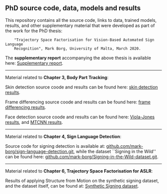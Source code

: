 
## PhD source code, data, models and results

This repository contains all the source code, links to data, trained models, results, and other
supplementary material that were developed as part of the work for the PhD thesis: 
		
		"Trajectory Space Factorisation for Vision-Based Automated Sign Language
		Recognition", Mark Borg, University of Malta, March 2020.

The **supplementary report** accompanying the above thesis is available here: [Supplementary report](https://drive.google.com/open?id=1NUgVn98tGKCQokzE3jDwo4wKFMBiSrhO).



--------------

Material related to **Chapter 3, Body Part Tracking**:

Skin detection source coode and results can be found here: [skin detection results](https://drive.google.com/open?id=1PzurIahlbbQuw5zsjTNamhMsSd_yzECf).

Frame differencing source coode and results can be found here: [frame differencing results](https://drive.google.com/open?id=1gF7gN3V-5aJs6wJlvFf5BFaNDqale3yk).

Face detection source coode and results can be found here: [Viola-Jones results](https://drive.google.com/open?id=13dlfWHnUAw1L3AQCERVvyy02IRoyWfbw), and [MTCNN results](https://drive.google.com/open?id=1rjb7mdpuZL9GAltc1t4_e-Sucw5P6QeD).



--------------

Material related to **Chapter 4, Sign Language Detection**:

Source code for signing detection is available at: [github.com/mark-borg/sign-language-detection.git](https://github.com/mark-borg/sign-language-detection.git), 
while the dataset ``Signing in the Wild'' can be found here: [github.com/mark-borg/Signing-in-the-Wild-dataset.git](https://github.com/mark-borg/Signing-in-the-Wild-dataset.git).



--------------

Material related to **Chapter 6, Trajectory Space Factorisation for ASLR**:

Results of applying Structure from Motion on the synthetic signing dataset, and the dataset itself, can be found at: [Synthetic Signing dataset](https://drive.google.com/open?id=1U0RwNAKTSnOI2ClrXZQz6ZuBXtJ773_B).





